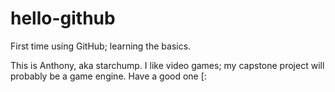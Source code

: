# hello-github
First time using GitHub; learning the basics.

This is Anthony, aka starchump. 
I like video games; my capstone project will probably be a game engine. 
Have a good one [:
